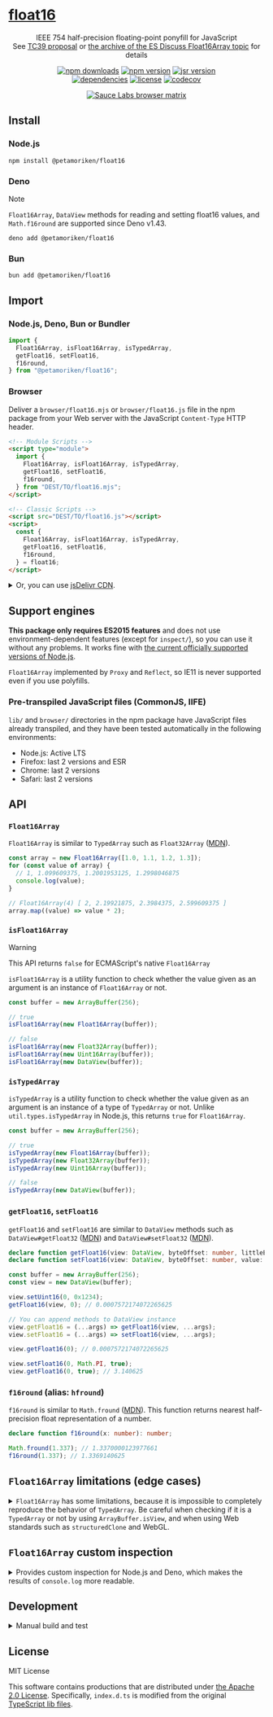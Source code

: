 # <a href="https://github.com/petamoriken/float16">float16</a>

<p align="center">
  IEEE 754 half-precision floating-point ponyfill for JavaScript<br>
  See <a href="https://github.com/tc39/proposal-float16array">TC39 proposal</a> or <a href="https://esdiscuss.org/topic/float16array">the archive of the ES Discuss Float16Array topic</a> for details
</p>

<p align="center">
  <a href="https://www.npmjs.com/package/@petamoriken/float16"><img src="https://img.shields.io/npm/dw/@petamoriken/float16?logo=npm&amp;style=flat-square" alt="npm downloads"></a>
  <a href="https://www.npmjs.com/package/@petamoriken/float16"><img src="https://img.shields.io/npm/v/@petamoriken/float16.svg?label=version&amp;logo=npm&amp;style=flat-square" alt="npm version"></a>
  <a href="https://jsr.io/@petamoriken/float16"><img src="https://jsr.io/badges/@petamoriken/float16?label=version&amp;style=flat-square" alt="jsr version"></a>
  <br>
  <a href="https://github.com/petamoriken/float16/blob/master/package.json"><img src="https://img.shields.io/badge/dependencies-none-brightgreen?style=flat-square" alt="dependencies"></a>
  <a href="https://github.com/petamoriken/float16/blob/master/LICENSE"><img src="https://img.shields.io/npm/l/@petamoriken/float16.svg?style=flat-square" alt="license"></a>
  <a href="https://codecov.io/gh/petamoriken/float16"><img src="https://img.shields.io/codecov/c/gh/petamoriken/float16?logo=codecov&amp;style=flat-square" alt="codecov"></a>
</p>

<p align="center">
  <a href="https://saucelabs.com/u/petamoriken">
    <img src="https://app.saucelabs.com/browser-matrix/petamoriken.svg" alt="Sauce Labs browser matrix">
  </a>
</p>

## Install

### Node.js

```console
npm install @petamoriken/float16
```

### Deno

> [!NOTE]
> `Float16Array`, `DataView` methods for reading and setting float16 values, and `Math.f16round` are supported since Deno v1.43.

```console
deno add @petamoriken/float16
```

### Bun

```console
bun add @petamoriken/float16
```

## Import

### Node.js, Deno, Bun or Bundler

```js
import {
  Float16Array, isFloat16Array, isTypedArray,
  getFloat16, setFloat16,
  f16round,
} from "@petamoriken/float16";
```

### Browser

Deliver a `browser/float16.mjs` or `browser/float16.js` file in the npm package
from your Web server with the JavaScript `Content-Type` HTTP header.

```html
<!-- Module Scripts -->
<script type="module">
  import {
    Float16Array, isFloat16Array, isTypedArray,
    getFloat16, setFloat16,
    f16round,
  } from "DEST/TO/float16.mjs";
</script>
```

```html
<!-- Classic Scripts -->
<script src="DEST/TO/float16.js"></script>
<script>
  const {
    Float16Array, isFloat16Array, isTypedArray,
    getFloat16, setFloat16,
    f16round,
  } = float16;
</script>
```

<details>
  <summary>Or, you can use <a href="https://www.jsdelivr.com/package/npm/@petamoriken/float16">jsDelivr CDN</a>.</summary>

  ```html
  <!-- Module Scripts -->
  <script type="module">
    import {
      Float16Array, isFloat16Array, isTypedArray,
      getFloat16, setFloat16,
      f16round,
    } from "https://cdn.jsdelivr.net/npm/@petamoriken/float16/+esm";
  </script>
  ```

  ```html
  <!-- Classic Scripts -->
  <script src="https://cdn.jsdelivr.net/npm/@petamoriken/float16/browser/float16.min.js"></script>
  <script>
    const {
      Float16Array, isFloat16Array, isTypedArray,
      getFloat16, setFloat16,
      f16round,
    } = float16;
  </script>
  ```

</details>

## Support engines

**This package only requires ES2015 features** and does not use
environment-dependent features (except for `inspect/`), so you can use it
without any problems. It works fine with
[the current officially supported versions of Node.js](https://github.com/nodejs/Release).

`Float16Array` implemented by `Proxy` and `Reflect`, so IE11 is never supported
even if you use polyfills.

### Pre-transpiled JavaScript files (CommonJS, IIFE)

`lib/` and `browser/` directories in the npm package have JavaScript files
already transpiled, and they have been tested automatically in the following
environments:

- Node.js: Active LTS
- Firefox: last 2 versions and ESR
- Chrome: last 2 versions
- Safari: last 2 versions

## API

### `Float16Array`

`Float16Array` is similar to `TypedArray` such as `Float32Array`
([MDN](https://developer.mozilla.org/en-US/docs/Web/JavaScript/Reference/Global_Objects/Float32Array)).

```js
const array = new Float16Array([1.0, 1.1, 1.2, 1.3]);
for (const value of array) {
  // 1, 1.099609375, 1.2001953125, 1.2998046875
  console.log(value);
}

// Float16Array(4) [ 2, 2.19921875, 2.3984375, 2.599609375 ]
array.map((value) => value * 2);
```

### `isFloat16Array`

> [!WARNING]
> This API returns `false` for ECMAScript's native `Float16Array`

`isFloat16Array` is a utility function to check whether the value given as an
argument is an instance of `Float16Array` or not.

```js
const buffer = new ArrayBuffer(256);

// true
isFloat16Array(new Float16Array(buffer));

// false
isFloat16Array(new Float32Array(buffer));
isFloat16Array(new Uint16Array(buffer));
isFloat16Array(new DataView(buffer));
```

### `isTypedArray`

`isTypedArray` is a utility function to check whether the value given as an
argument is an instance of a type of `TypedArray` or not. Unlike
`util.types.isTypedArray` in Node.js, this returns `true` for `Float16Array`.

```js
const buffer = new ArrayBuffer(256);

// true
isTypedArray(new Float16Array(buffer));
isTypedArray(new Float32Array(buffer));
isTypedArray(new Uint16Array(buffer));

// false
isTypedArray(new DataView(buffer));
```

### `getFloat16`, `setFloat16`

`getFloat16` and `setFloat16` are similar to `DataView` methods such as
`DataView#getFloat32`
([MDN](https://developer.mozilla.org/en-US/docs/Web/JavaScript/Reference/Global_Objects/DataView/getFloat32))
and `DataView#setFloat32`
([MDN](https://developer.mozilla.org/en-US/docs/Web/JavaScript/Reference/Global_Objects/DataView/setFloat32)).

```ts
declare function getFloat16(view: DataView, byteOffset: number, littleEndian?: boolean): number;
declare function setFloat16(view: DataView, byteOffset: number, value: number, littleEndian?: boolean): void;
```

```js
const buffer = new ArrayBuffer(256);
const view = new DataView(buffer);

view.setUint16(0, 0x1234);
getFloat16(view, 0); // 0.0007572174072265625

// You can append methods to DataView instance
view.getFloat16 = (...args) => getFloat16(view, ...args);
view.setFloat16 = (...args) => setFloat16(view, ...args);

view.getFloat16(0); // 0.0007572174072265625

view.setFloat16(0, Math.PI, true);
view.getFloat16(0, true); // 3.140625
```

### `f16round` (alias: `hfround`)

`f16round` is similar to `Math.fround`
([MDN](https://developer.mozilla.org/en-US/docs/Web/JavaScript/Reference/Global_Objects/Math/fround)).
This function returns nearest half-precision float representation of a number.

```ts
declare function f16round(x: number): number;
```

```js
Math.fround(1.337); // 1.3370000123977661
f16round(1.337); // 1.3369140625
```

## `Float16Array` limitations (edge cases)

<details>
  <summary><code>Float16Array</code> has some limitations, because it is impossible to completely reproduce the behavior of <code>TypedArray</code>. Be careful when checking if it is a <code>TypedArray</code> or not by using <code>ArrayBuffer.isView</code>, and when using Web standards such as <code>structuredClone</code> and WebGL.</summary>

  ### Built-in functions

  Built-in `TypedArray` objects use "internal slots" for built-in methods. Some
  limitations exist because the `Proxy` object can't trap internal slots
  ([explanation](https://javascript.info/proxy#built-in-objects-internal-slots)).

  This package isn't polyfill, in other words, it doesn't change native global
  functions and static/prototype methods.

  E.g. `ArrayBuffer.isView` is the butlt-in method that checks if it has the
  `[[ViewedArrayBuffer]]` internal slot. It returns `false` for `Proxy` object
  such as `Float16Array` instance.

  ```js
  ArrayBuffer.isView(new Float32Array(10)); // true
  ArrayBuffer.isView(new Float16Array(10)); // false
  ```

  ### The structured clone algorithm (Web Workers, IndexedDB, etc)

  The structured clone algorithm copies complex JavaScript objects. It is used
  internally when invoking `structuredClone()`, to transfer data between Web
  Workers via `postMessage()`, storing objects with IndexedDB, or copying objects
  for other APIs
  ([MDN](https://developer.mozilla.org/en-US/docs/Web/API/Web_Workers_API/Structured_clone_algorithm)).

  It can't clone `Proxy` object such as `Float16Array` instance, you need to
  convert it to `Uint16Array` or deal with `ArrayBuffer` directly.

  ```js
  const array = new Float16Array([1.0, 1.1, 1.2]);
  const cloned = structuredClone({ buffer: array.buffer });
  ```

  ### WebGL

  WebGL requires `Uint16Array` for buffer or texture data whose types are
  `gl.HALF_FLOAT` (WebGL 2) or `ext.HALF_FLOAT_OES` (WebGL 1 extension). Do not
  apply the `Float16Array` object directly to `gl.bufferData` or `gl.texImage2D`
  etc.

  ```js
  // WebGL 2 example
  const vertices = new Float16Array([
    -0.5, -0.5,  0,
     0.5, -0.5,  0,
     0.5,  0.5,  0,
  ]);

  const buffer = gl.createBuffer();
  gl.bindBuffer(gl.ARRAY_BUFFER, buffer);

  // wrap in Uint16Array
  gl.bufferData(gl.ARRAY_BUFFER, new Uint16Array(vertices.buffer), gl.STATIC_DRAW);
  gl.vertexAttribPointer(location, 3, gl.HALF_FLOAT, false, 0, 0);

  gl.bindBuffer(gl.ARRAY_BUFFER, null);
  gl.enableVertexAttribArray(location);
  ```

  ### Others

  See JSDoc comments in `src/Float16Array.mjs` for details. If you don't write
  hacky code, you shouldn't have any problems.

</details>

## `Float16Array` custom inspection

<details>
  <summary>Provides custom inspection for Node.js and Deno, which makes the results of <code>console.log</code> more readable.
  </summary>

  ### Node.js

  ```js
  import { Float16Array } from "@petamoriken/float16";
  import { customInspect } from "@petamoriken/float16/inspect";

  Float16Array.prototype[Symbol.for("nodejs.util.inspect.custom")] = customInspect;
  ```

  ### Deno

  ```ts
  import { Float16Array } from "https://deno.land/x/float16/mod.ts";
  import { customInspect } from "https://deno.land/x/float16/inspect.ts";

  // deno-lint-ignore no-explicit-any
  (Float16Array.prototype as any)[Symbol.for("Deno.customInspect")] = customInspect;
  ```

</details>

## Development

<details>
  <summary>Manual build and test</summary>

  ### Manual build

  This repository uses corepack for package manager manager.
  You may have to activate yarn in corepack.

  ```console
  corepack enable yarn
  ```

  Download devDependencies.

  ```console
  yarn
  ```

  Build `lib/`, `browser/` files.

  ```console
  yarn run build
  ```

  Build `docs/` files (for browser test).

  ```console
  yarn run docs
  ```

  ### Test

  This repository uses corepack for package manager manager.
  You may have to activate yarn in corepack.

  ```console
  corepack enable yarn
  ```

  Download devDependencies.

  ```console
  yarn
  ```

  #### Node.js test

  ```console
  NODE_ENV=test yarn build:lib
  yarn test
  ```

  #### Browser test

  ```console
  NODE_ENV=test yarn build:browser
  yarn docs
  ```

  Access `docs/test/index.html` with browsers.

  You can access current [test page](https://petamoriken.github.io/float16/test)
  ([power-assert version](https://petamoriken.github.io/float16/test/power)) in
  `master` branch.

</details>

## License

MIT License

This software contains productions that are distributed under
[the Apache 2.0 License](http://www.apache.org/licenses/LICENSE-2.0).
Specifically, `index.d.ts` is modified from the original
[TypeScript lib files](https://github.com/microsoft/TypeScript/tree/main/src/lib).
